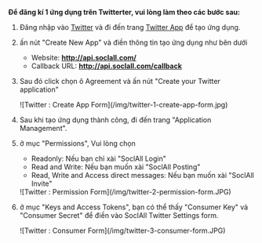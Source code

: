 __Để đăng kí 1 ứng dụng trên Twitterter, vui lòng làm theo các bước sau:__

1. Đăng nhập vào [Twitter](https://www.twitter.com/) và đi đến trang [Twitter App](http://apps.twitter.com/) để tạo ứng dụng.
2. ấn nút "Create New App" và điền thông tin tạo ứng dụng như bên dưới
    * Website: __http://api.soclall.com/__
    * Callback URL: __http://api.soclall.com/callback__
3. Sau đó click chọn ô Agreement và ấn nút "Create your Twitter application"
    <div class="soclall-br"></div>
    ![Twitter : Create App Form](/img/twitter-1-create-app-form.jpg)
    <div class="soclall-br"></div>
4. Sau khi tạo ứng dụng thành công, đi đến trang "Application Management".
5. ở mục "Permissions", Vui lòng chọn
    * Readonly: Nếu bạn chỉ xài "SoclAll Login" 
    * Read and Write: Nếu bạn muốn xài "SoclAll Posting"
    * Read, Write and Access direct messages: Nếu bạn muốn xài "SoclAll Invite"
     
     <div class="soclall-br"></div>
     ![Twitter : Permission Form](/img/twitter-2-permission-form.JPG)
     <div class="soclall-br"></div>
     
6. ở mục "Keys and Access Tokens", bạn có thể thấy "Consumer Key" và "Consumer Secret" để điền vào SoclAll Twitter Settings form.
    <div class="soclall-br"></div>
    ![Twitter : Consumer Form](/img/twitter-3-consumer-form.JPG)
    <div class="soclall-br"></div>